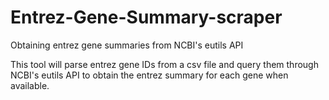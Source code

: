 # Entrez-Gene-Summary-scraper
Obtaining entrez gene summaries from NCBI's eutils API

This tool will parse entrez gene IDs from a csv file and query them through NCBI's eutils API to obtain the entrez summary for each gene when available.
